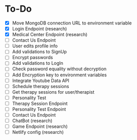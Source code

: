 # To-Do

- [x] Move MongoDB connection URL to environment variable
- [x] Login Endpoint (research)
- [x] Medical Center Endpoint (research)
- [ ] Contact Us Endpoint
- [ ] User edits profile info
- [ ] Add validations to SignUp
- [ ] Encrypt passwords
- [ ] Add validations to LogIn
- [ ] Check password equality without decryption
- [ ] Add Encryption key to environment variables
- [ ] Integrate Youtube Data API
- [ ] Schedule therapy sessions
- [ ] Get therapy sessions for user/therapist
- [ ] Personality Test
- [ ] Therapy Session Endpoint
- [ ] Personality Test Endpoint
- [ ] Contact Us Endpoint
- [ ] ChatBot (research)
- [ ] Game Endpoint (research)
- [ ] Netlify config (research)

